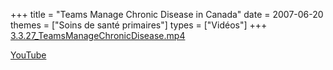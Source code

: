 +++
title = "Teams Manage Chronic Disease in Canada"
date = 2007-06-20
themes = ["Soins de santé primaires"]
types = ["Vidéos"]
+++
[3.3.27_TeamsManageChronicDisease.mp4](/files/3.3.27_TeamsManageChronicDisease.mp4)

[YouTube](https://www.youtube.com/watch?v=PADGp1I34is)
